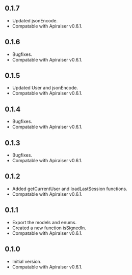## 0.1.7
- Updated jsonEncode.
- Compatable with Apiraiser v0.6.1.

## 0.1.6
- Bugfixes.
- Compatable with Apiraiser v0.6.1.

## 0.1.5
- Updated User and jsonEncode.
- Compatable with Apiraiser v0.6.1.

## 0.1.4
- Bugfixes.
- Compatable with Apiraiser v0.6.1.

## 0.1.3
- Bugfixes.
- Compatable with Apiraiser v0.6.1.

## 0.1.2
- Added getCurrentUser and loadLastSession functions.
- Compatable with Apiraiser v0.6.1.

## 0.1.1
- Export the models and enums.
- Created a new function isSignedIn.
- Compatable with Apiraiser v0.6.1.

## 0.1.0
- Initial version.
- Compatable with Apiraiser v0.6.1.
